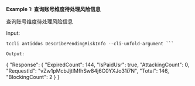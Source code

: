 **Example 1: 查询账号维度待处理风险信息**

查询账号维度待处理风险信息

Input: 

```
tccli antiddos DescribePendingRiskInfo --cli-unfold-argument ```

Output: 
```
{
    "Response": {
        "ExpiredCount": 144,
        "IsPaidUsr": true,
        "AttackingCount": 0,
        "RequestId": "vZw1pMcbJjtlMfhSw84j6C0YXJo31i7N",
        "Total": 146,
        "BlockingCount": 2
    }
}
```

